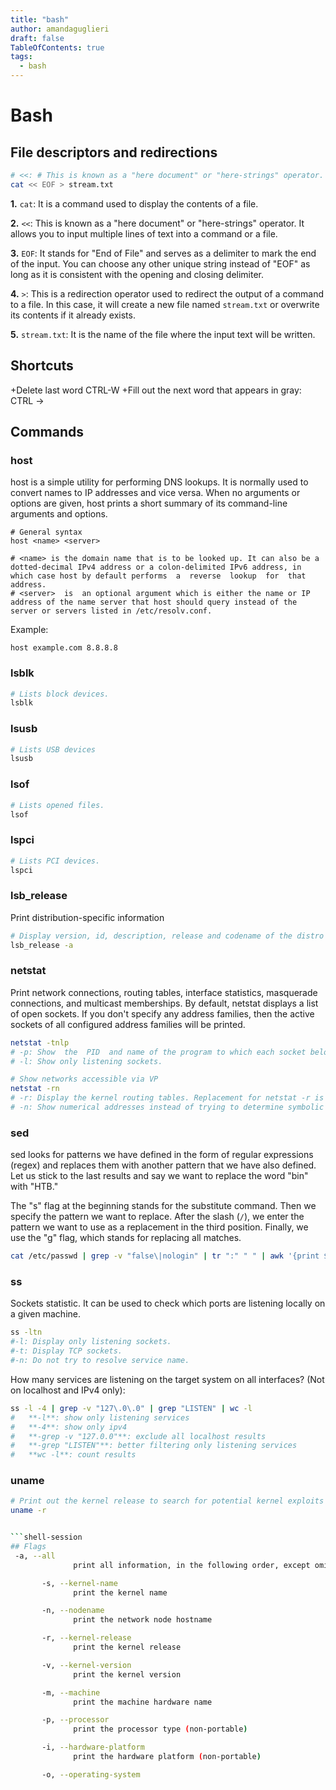 ```yaml
---
title: "bash"
author: amandaguglieri
draft: false
TableOfContents: true
tags:
  - bash
---
```


# Bash

## File descriptors and redirections

```bash
# <<: # This is known as a "here document" or "here-strings" operator. It allows you to input multiple lines of text into a command or a file. Example:
cat << EOF > stream.txt
```

**1.**  `cat`: It is a command used to display the contents of a file.
    
**2.**  `<<`: This is known as a "here document" or "here-strings" operator. It allows you to input multiple lines of text into a command or a file.
    
**3.**  `EOF`: It stands for "End of File" and serves as a delimiter to mark the end of the input. You can choose any other unique string instead of "EOF" as long as it is consistent with the opening and closing delimiter.
    
**4.**  `>`: This is a redirection operator used to redirect the output of a command to a file. In this case, it will create a new file named `stream.txt` or overwrite its contents if it already exists.
    
**5.**  `stream.txt`: It is the name of the file where the input text will be written.


## Shortcuts

+Delete last word CTRL-W
+Fill out the next word that appears in gray: CTRL ->

## Commands

### host

host is a simple utility for performing DNS lookups. It is normally used to convert names to IP addresses and vice versa. When no arguments or options are given, host prints a short summary of its command-line arguments and options.

```shell-session
# General syntax
host <name> <server> 

# <name> is the domain name that is to be looked up. It can also be a dotted-decimal IPv4 address or a colon-delimited IPv6 address, in which case host by default performs  a  reverse  lookup  for  that  address.   
# <server>  is  an optional argument which is either the name or IP address of the name server that host should query instead of the server or servers listed in /etc/resolv.conf.
```

Example:

```shell-session
host example.com 8.8.8.8
```

### lsblk 

```bash
# Lists block devices.
lsblk
```

### lsusb

```bash
# Lists USB devices
lsusb
```


### lsof


```bash
# Lists opened files.
lsof
```

### lspci

```bash
# Lists PCI devices.
lspci
```

### lsb_release

Print distribution-specific information

```bash
# Display version, id, description, release and codename of the distro
lsb_release -a 
```

### netstat

Print network connections, routing tables, interface statistics, masquerade connections, and multicast memberships. By default, netstat displays a list of open sockets.  If you don't specify any address families, then the active sockets of all configured address families will be printed.


```bash
netstat -tnlp
# -p: Show  the  PID  and name of the program to which each socket belongs. 
# -l: Show only listening sockets.

# Show networks accessible via VP
netstat -rn
# -r: Display the kernel routing tables. Replacement for netstat -r is "ip route".
# -n: Show numerical addresses instead of trying to determine symbolic host, port or user names.
```
 


### sed 

sed looks for patterns we have defined in the form of regular expressions (regex) and replaces them with another pattern that we have also defined. Let us stick to the last results and say we want to replace the word "bin" with "HTB."

The "s" flag at the beginning stands for the substitute command. Then we specify the pattern we want to replace. After the slash (`/`), we enter the pattern we want to use as a replacement in the third position. Finally, we use the "g" flag, which stands for replacing all matches.

```bash
cat /etc/passwd | grep -v "false\|nologin" | tr ":" " " | awk '{print $1, $NF}' | sed 's/bin/HTB/g'
```


### ss
Sockets statistic. It can be used to check which ports are listening locally on a given machine.

```bash
ss -ltn
#-l: Display only listening sockets.
#-t: Display TCP sockets.
#-n: Do not try to resolve service name.
```

How many services are listening on the target system on all interfaces? (Not on localhost and IPv4 only):

```bash
ss -l -4 | grep -v "127\.0\.0" | grep "LISTEN" | wc -l
#   **-l**: show only listening services
#   **-4**: show only ipv4
#   **-grep -v "127.0.0"**: exclude all localhost results
#   **-grep "LISTEN"**: better filtering only listening services
#   **wc -l**: count results
```

### uname

```bash
# Print out the kernel release to search for potential kernel exploits quickly.
uname -r


```shell-session
## Flags
 -a, --all
              print all information, in the following order, except omit -p and -i if unknown:

       -s, --kernel-name
              print the kernel name

       -n, --nodename
              print the network node hostname

       -r, --kernel-release
              print the kernel release

       -v, --kernel-version
              print the kernel version

       -m, --machine
              print the machine hardware name

       -p, --processor
              print the processor type (non-portable)

       -i, --hardware-platform
              print the hardware platform (non-portable)

       -o, --operating-system
```
```

